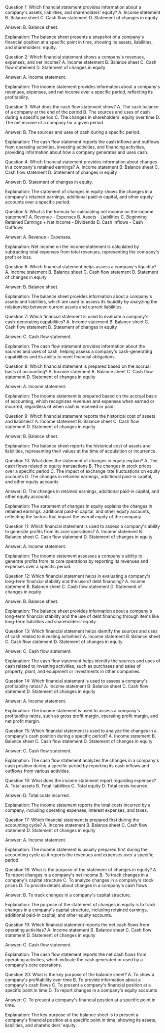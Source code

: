 Question 1:
Which financial statement provides information about a company's assets, liabilities, and shareholders' equity?
A. Income statement
B. Balance sheet
C. Cash flow statement
D. Statement of changes in equity

Answer: B. Balance sheet.

Explanation: The balance sheet presents a snapshot of a company's financial position at a specific point in time, showing its assets, liabilities, and shareholders' equity.

Question 2:
Which financial statement shows a company's revenues, expenses, and net income?
A. Income statement
B. Balance sheet
C. Cash flow statement
D. Statement of changes in equity

Answer: A. Income statement.

Explanation: The income statement provides information about a company's revenues, expenses, and net income over a specific period, reflecting its profitability.

Question 3:
What does the cash flow statement show?
A. The cash balance of a company at the end of the period
B. The sources and uses of cash during a specific period
C. The changes in shareholders' equity over time
D. The net income of a company for a given period

Answer: B. The sources and uses of cash during a specific period.

Explanation: The cash flow statement reports the cash inflows and outflows from operating activities, investing activities, and financing activities, providing information about how a company generates and uses cash.

Question 4:
Which financial statement provides information about changes in a company's retained earnings?
A. Income statement
B. Balance sheet
C. Cash flow statement
D. Statement of changes in equity

Answer: D. Statement of changes in equity.

Explanation: The statement of changes in equity shows the changes in a company's retained earnings, additional paid-in capital, and other equity accounts over a specific period.

Question 5:
What is the formula for calculating net income on the income statement?
A. Revenue - Expenses
B. Assets - Liabilities
C. Beginning Retained Earnings + Net Income - Dividends
D. Cash Inflows - Cash Outflows

Answer: A. Revenue - Expenses.

Explanation: Net income on the income statement is calculated by subtracting total expenses from total revenues, representing the company's profit or loss.

Question 6:
Which financial statement helps assess a company's liquidity?
A. Income statement
B. Balance sheet
C. Cash flow statement
D. Statement of changes in equity

Answer: B. Balance sheet.

Explanation: The balance sheet provides information about a company's assets and liabilities, which are used to assess its liquidity by analyzing the relationship between current assets and current liabilities.

Question 7:
Which financial statement is used to evaluate a company's cash-generating capabilities?
A. Income statement
B. Balance sheet
C. Cash flow statement
D. Statement of changes in equity

Answer: C. Cash flow statement.

Explanation: The cash flow statement provides information about the sources and uses of cash, helping assess a company's cash-generating capabilities and its ability to meet financial obligations.

Question 8:
Which financial statement is prepared based on the accrual basis of accounting?
A. Income statement
B. Balance sheet
C. Cash flow statement
D. Statement of changes in equity

Answer: A. Income statement.

Explanation: The income statement is prepared based on the accrual basis of accounting, which recognizes revenues and expenses when earned or incurred, regardless of when cash is received or paid.

Question 9:
Which financial statement reports the historical cost of assets and liabilities?
A. Income statement
B. Balance sheet
C. Cash flow statement
D. Statement of changes in equity

Answer: B. Balance sheet.

Explanation: The balance sheet reports the historical cost of assets and liabilities, representing their values at the time of acquisition or incurrence.

Question 10:
What does the statement of changes in equity explain?
A. The cash flows related to equity transactions
B. The changes in stock prices over a specific period
C. The impact of exchange rate fluctuations on equity accounts
D. The changes in retained earnings, additional paid-in capital, and other equity accounts

Answer: D. The changes in retained earnings, additional paid-in capital, and other equity accounts.

Explanation: The statement of changes in equity explains the changes in retained earnings, additional paid-in capital, and other equity accounts, reflecting the factors that impact the overall equity of the company.

Question 11:
Which financial statement is used to assess a company's ability to generate profits from its core operations?
A. Income statement
B. Balance sheet
C. Cash flow statement
D. Statement of changes in equity

Answer: A. Income statement.

Explanation: The income statement assesses a company's ability to generate profits from its core operations by reporting its revenues and expenses over a specific period.

Question 12:
Which financial statement helps in evaluating a company's long-term financial stability and the use of debt financing?
A. Income statement
B. Balance sheet
C. Cash flow statement
D. Statement of changes in equity

Answer: B. Balance sheet.

Explanation: The balance sheet provides information about a company's long-term financial stability and the use of debt financing through items like long-term liabilities and shareholders' equity.

Question 13:
Which financial statement helps identify the sources and uses of cash related to investing activities?
A. Income statement
B. Balance sheet
C. Cash flow statement
D. Statement of changes in equity

Answer: C. Cash flow statement.

Explanation: The cash flow statement helps identify the sources and uses of cash related to investing activities, such as purchases and sales of property, plant, and equipment or investments in other companies.

Question 14:
Which financial statement is used to assess a company's profitability ratios?
A. Income statement
B. Balance sheet
C. Cash flow statement
D. Statement of changes in equity

Answer: A. Income statement.

Explanation: The income statement is used to assess a company's profitability ratios, such as gross profit margin, operating profit margin, and net profit margin.

Question 15:
Which financial statement is used to analyze the changes in a company's cash position during a specific period?
A. Income statement
B. Balance sheet
C. Cash flow statement
D. Statement of changes in equity

Answer: C. Cash flow statement.

Explanation: The cash flow statement analyzes the changes in a company's cash position during a specific period by reporting its cash inflows and outflows from various activities.

Question 16:
What does the income statement report regarding expenses?
A. Total assets
B. Total liabilities
C. Total equity
D. Total costs incurred

Answer: D. Total costs incurred.

Explanation: The income statement reports the total costs incurred by a company, including operating expenses, interest expenses, and taxes.

Question 17:
Which financial statement is prepared first during the accounting cycle?
A. Income statement
B. Balance sheet
C. Cash flow statement
D. Statement of changes in equity

Answer: A. Income statement.

Explanation: The income statement is usually prepared first during the accounting cycle as it reports the revenues and expenses over a specific period.

Question 18:
What is the purpose of the statement of changes in equity?
A. To report changes in a company's net income
B. To track changes in a company's capital structure
C. To analyze changes in a company's stock prices
D. To provide details about changes in a company's cash flows

Answer: B. To track changes in a company's capital structure.

Explanation: The purpose of the statement of changes in equity is to track changes in a company's capital structure, including retained earnings, additional paid-in capital, and other equity accounts.

Question 19:
Which financial statement reports the net cash flows from operating activities?
A. Income statement
B. Balance sheet
C. Cash flow statement
D. Statement of changes in equity

Answer: C. Cash flow statement.

Explanation: The cash flow statement reports the net cash flows from operating activities, which indicate the cash generated or used by a company's core operations.

Question 20:
What is the key purpose of the balance sheet?
A. To show a company's profitability over time
B. To provide information about a company's cash flows
C. To present a company's financial position at a specific point in time
D. To report changes in a company's equity accounts

Answer: C. To present a company's financial position at a specific point in time.

Explanation: The key purpose of the balance sheet is to present a company's financial position at a specific point in time, showing its assets, liabilities, and shareholders' equity.

